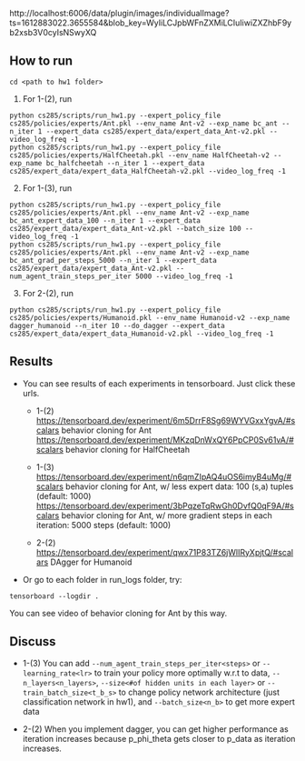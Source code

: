 http://localhost:6006/data/plugin/images/individualImage?ts=1612883022.3655584&blob_key=WyIiLCJpbWFnZXMiLCIuIiwiZXZhbF9yb2xsb3V0cyIsNSwyXQ
## How to run

```
cd <path to hw1 folder>
```

1. For 1-(2), run
```
python cs285/scripts/run_hw1.py --expert_policy_file cs285/policies/experts/Ant.pkl --env_name Ant-v2 --exp_name bc_ant --n_iter 1 --expert_data cs285/expert_data/expert_data_Ant-v2.pkl --video_log_freq -1
python cs285/scripts/run_hw1.py --expert_policy_file cs285/policies/experts/HalfCheetah.pkl --env_name HalfCheetah-v2 --exp_name bc_halfcheetah --n_iter 1 --expert_data cs285/expert_data/expert_data_HalfCheetah-v2.pkl --video_log_freq -1
```

2. For 1-(3), run
```
python cs285/scripts/run_hw1.py --expert_policy_file cs285/policies/experts/Ant.pkl --env_name Ant-v2 --exp_name bc_ant_expert_data_100 --n_iter 1 --expert_data cs285/expert_data/expert_data_Ant-v2.pkl --batch_size 100 --video_log_freq -1
python cs285/scripts/run_hw1.py --expert_policy_file cs285/policies/experts/Ant.pkl --env_name Ant-v2 --exp_name bc_ant_grad_per_steps_5000 --n_iter 1 --expert_data cs285/expert_data/expert_data_Ant-v2.pkl --num_agent_train_steps_per_iter 5000 --video_log_freq -1
```

3. For 2-(2), run
```
python cs285/scripts/run_hw1.py --expert_policy_file cs285/policies/experts/Humanoid.pkl --env_name Humanoid-v2 --exp_name dagger_humanoid --n_iter 10 --do_dagger --expert_data cs285/expert_data/expert_data_Humanoid-v2.pkl --video_log_freq -1
```


## Results
+ You can see results of each experiments in tensorboard. Just click these urls.
	* 1-(2)
	https://tensorboard.dev/experiment/6m5DrrF8Sg69WYVGxxYgvA/#scalars  behavior cloning for Ant
	https://tensorboard.dev/experiment/MKzqDnWxQY6PpCP0Sv61vA/#scalars  behavior cloning for HalfCheetah

	* 1-(3)
	https://tensorboard.dev/experiment/n6qmZIpAQ4uOS6imyB4uMg/#scalars  behavior cloning for Ant, w/ less expert data: 100 (s,a) tuples (default: 1000)
	https://tensorboard.dev/experiment/3bPqzeTqRwGh0DvfQ0qF9A/#scalars  behavior cloning for Ant, w/ more gradient steps in each iteration: 5000 steps 		(default: 1000)

	* 2-(2)
	https://tensorboard.dev/experiment/qwx71P83TZ6jWlIRyXpjtQ/#scalars  DAgger for Humanoid

+ Or go to each folder in run_logs folder, try:
```
tensorboard --logdir .
```
You can see video of behavior cloning for Ant by this way.


## Discuss
* 1-(3)
You can add ```--num_agent_train_steps_per_iter<steps>``` or ```--learning_rate<lr>``` to train your policy more optimally w.r.t to data, ```--n_layers<n_layers>```, ```--size<#of hidden units in each layer>``` or ```--train_batch_size<t_b_s>``` to change policy network architecture (just classification network in hw1),  and ```--batch_size<n_b>``` to get more expert data

* 2-(2)
When you implement dagger, you can get higher performance as iteration increases because p_phi_theta gets closer to p_data as iteration increases.
